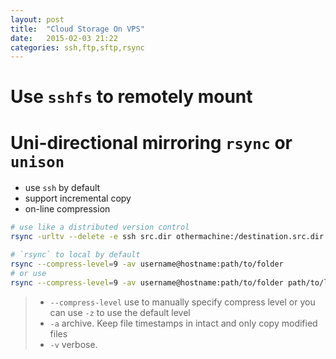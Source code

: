 ```yaml
---
layout: post
title:  "Cloud Storage On VPS"
date:   2015-02-03 21:22
categories: ssh,ftp,sftp,rsync
---
```


# Use `sshfs` to remotely mount

# Uni-directional mirroring `rsync` or `unison`

* use `ssh` by default
* support incremental copy
* on-line compression

```sh
# use like a distributed version control
rsync -urltv --delete -e ssh src.dir othermachine:/destination.src.dir

# `rsync` to local by default
rsync --compress-level=9 -av username@hostname:path/to/folder
# or use
rsync --compress-level=9 -av username@hostname:path/to/folder path/to/local/folder
```

> * `--compress-level` use to manually specify compress level or you can use `-z` to use the default level
> * `-a` archive. Keep file timestamps in intact and only copy modified files
> * `-v` verbose.
